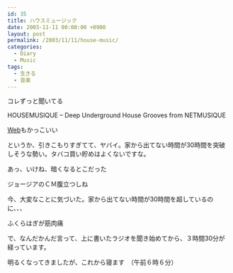 ```yaml
---
id: 35
title: ハウスミュージック
date: 2003-11-11 00:00:00 +0900
layout: post
permalink: /2003/11/11/house-music/
categories:
  - Diary
  - Music
tags:
  - 生きる
  - 音楽
---
```

コレずっと聞いてる
  
HOUSEMUSIQUE &#8211; Deep Underground House Grooves from NETMUSIQUE
  
[Web](http://netmusique.com/)もかっこいい

<!--more-->

というか、引きこもりすぎてて、ヤバイ。家から出てない時間が30時間を突破しそうな勢い。タバコ買い貯めはよくないですな。
  
あっ、いけね、暗くなるとこだった

ジョージアのＣＭ腹立つしね

今、大変なことに気づいた。家から出てない時間が30時間を超しているのに、、、
  
ふくらはぎが筋肉痛

で、なんだかんだ言って、上に書いたラジオを聞き始めてから、３時間30分が経っています。
  
明るくなってきましたが、これから寝ます　（午前６時６分）
